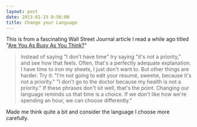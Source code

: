 ```yaml
---
layout: post
date: 2013-01-15 8:56:00
title: Change your Language
---
```

This is from a fascinating Wall Street Journal article I read a while ago titled "[Are You As Busy As You Think?](http://online.wsj.com/article/SB10001424052970203358704577237603853394654.html)"

> Instead of saying "I don't have time" try saying "it's not a priority," and see how that feels. Often, that's a perfectly adequate explanation. I have time to iron my sheets, I just don't want to. But other things are harder. Try it: "I'm not going to edit your résumé, sweetie, because it's not a priority." "I don't go to the doctor because my health is not a priority." If these phrases don't sit well, that's the point. Changing our language reminds us that time is a choice. If we don't like how we're spending an hour, we can choose differently."

Made me think quite a bit and consider the language I choose more carefully.